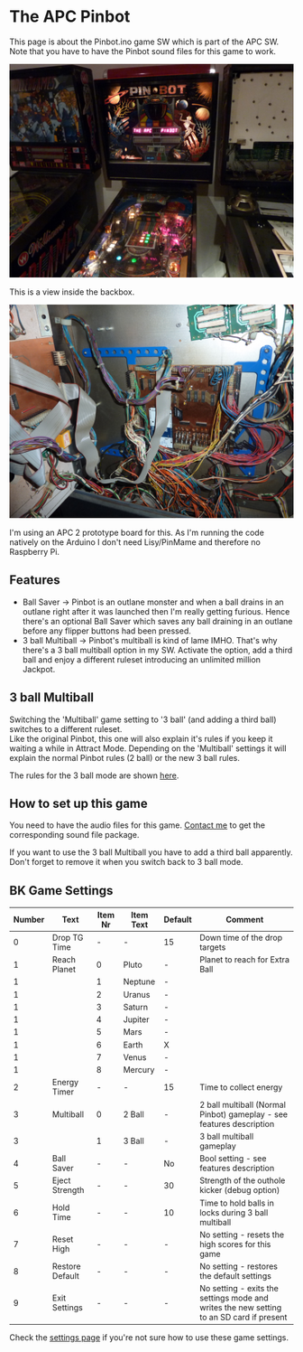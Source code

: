 # The APC Pinbot

This page is about the Pinbot.ino game SW which is part of the APC SW. Note that you have to have the Pinbot sound files for this game to work.  

![APC Pinbot](https://github.com/AmokSolderer/APC/blob/master/DOC/PICS/Pinbot.JPG)

This is a view inside the backbox.

![APC open PB](https://github.com/AmokSolderer/APC/blob/master/DOC/PICS/APC_Pinbot.JPG)

I'm using an APC 2 prototype board for this. As I'm running the code natively on the Arduino I don't need Lisy/PinMame and therefore no Raspberry Pi.

## Features

* Ball Saver -> Pinbot is an outlane monster and when a ball drains in an outlane right after it was launched then I'm really getting furious. Hence there's an optional Ball Saver which saves any ball draining in an outlane before any flipper buttons had been pressed.
* 3 ball Multiball -> Pinbot's multiball is kind of lame IMHO. That's why there's a 3 ball multiball option in my SW. Activate the option, add a third ball and enjoy a different ruleset introducing an unlimited million Jackpot.

## 3 ball Multiball

Switching the 'Multiball' game setting to '3 ball' (and adding a third ball) switches to a different ruleset.  
Like the original Pinbot, this one will also explain it's rules if you keep it waiting a while in Attract Mode. Depending on the 'Multiball' settings it will explain the normal Pinbot rules (2 ball) or the new 3 ball rules.

The rules for the 3 ball mode are shown [here](https://youtu.be/IGrUnbhkijU).

## How to set up this game

You need to have the audio files for this game. [Contact me](https://github.com/AmokSolderer/APC/tree/master#feedback) to get the corresponding sound file package.  

If you want to use the 3 ball Multiball you have to add a third ball apparently. Don't forget to remove it when you switch back to 3 ball mode.

## BK Game Settings

| Number | Text  | Item Nr | Item Text | Default | Comment |
|--|--|--|--|--|--|
| 0 | Drop TG Time | - | - | 15 | Down time of the drop targets |
| 1 | Reach Planet | 0 | Pluto | - | Planet to reach for Extra Ball |
| 1 | | 1 | Neptune | - |  |
| 1 | | 2 | Uranus | - |  |
| 1 | | 3 | Saturn | - |  |
| 1 | | 4 | Jupiter | - |  |
| 1 | | 5 | Mars | - |  |
| 1 | | 6 | Earth | X |  |
| 1 | | 7 | Venus | - |  |
| 1 | | 8 | Mercury | - |  |
| 2 | Energy Timer | - | - | 15 | Time to collect energy |
| 3 | Multiball | 0 | 2 Ball | - | 2 ball multiball (Normal Pinbot) gameplay - see features description|
| 3 | | 1 | 3 Ball | - | 3 ball multiball gameplay |
| 4 | Ball Saver | - | - | No | Bool setting - see features description |
| 5 | Eject Strength | - | - | 30 | Strength of the outhole kicker (debug option)|
| 6 | Hold Time | - | - | 10 | Time to hold balls in locks during 3 ball multiball |
| 7 | Reset High | - | - | - | No setting - resets the high scores for this game |
| 8 | Restore Default | - | - | - | No setting - restores the default settings |
| 9 | Exit Settings | - | - | - | No setting - exits the settings mode and writes the new setting to an SD card if present |

Check the [settings page](https://github.com/AmokSolderer/APC/blob/master/DOC/Settings.md#using-the-settings-menu) if you're not sure how to use these game settings.

